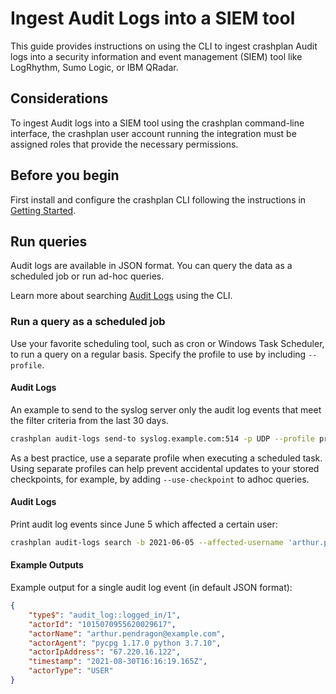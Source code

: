# Ingest Audit Logs into a SIEM tool

This guide provides instructions on using the CLI to ingest crashplan Audit logs
into a security information and event management (SIEM) tool like LogRhythm, Sumo Logic, or IBM QRadar.

## Considerations

To ingest Audit logs into a SIEM tool using the crashplan command-line interface, the crashplan user account running the integration
must be assigned roles that provide the necessary permissions.

## Before you begin

First install and configure the crashplan CLI following the instructions in
[Getting Started](gettingstarted.md).

## Run queries
Audit logs are available in JSON format. You can query the data as a scheduled job or run ad-hoc queries.

Learn more about searching [Audit Logs](../commands/auditlogs.md) using the CLI.

### Run a query as a scheduled job

Use your favorite scheduling tool, such as cron or Windows Task Scheduler, to run a query on a regular basis. Specify
the profile to use by including `--profile`.

#### Audit Logs
An example to send to the syslog server only the audit log events that meet the filter criteria from the last 30 days.
```bash
crashplan audit-logs send-to syslog.example.com:514 -p UDP --profile profile1 --actor-username 'arthur.pendragon@example.com' -b 30d
```

As a best practice, use a separate profile when executing a scheduled task. Using separate profiles can help prevent accidental updates to your stored checkpoints, for example, by adding `--use-checkpoint` to adhoc queries.

#### Audit Logs
Print audit log events since June 5 which affected a certain user:
```bash
crashplan audit-logs search -b 2021-06-05 --affected-username 'arthur.pendragon@examply.com'
```

#### Example Outputs

Example output for a single audit log event (in default JSON format):
```json
{
    "type$": "audit_log::logged_in/1",
    "actorId": "1015070955620029617",
    "actorName": "arthur.pendragon@example.com",
    "actorAgent": "pycpg 1.17.0 python 3.7.10",
    "actorIpAddress": "67.220.16.122",
    "timestamp": "2021-08-30T16:16:19.165Z",
    "actorType": "USER"
}
```
